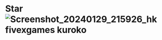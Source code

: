 # Star![Screenshot_20240129_215926_hk fivexgames kuroko](https://github.com/Slavatop222/Star/assets/158779629/31fd90f6-9d5d-4923-96ff-77346cd40c34)
